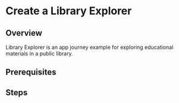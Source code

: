 # Create a Library Explorer

## Overview

Library Explorer is an app journey example for exploring educational materials in a public library.

## Prerequisites

## Steps
